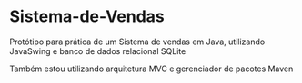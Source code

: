 # Sistema-de-Vendas
Protótipo para prática de um Sistema de vendas em Java, utilizando JavaSwing e banco de dados relacional SQLite </br>

Também estou utilizando arquitetura MVC e gerenciador de pacotes Maven
